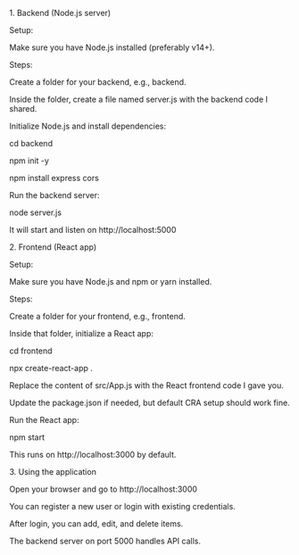 1\. Backend (Node.js server)

Setup:

Make sure you have Node.js installed (preferably v14+).



Steps:

Create a folder for your backend, e.g., backend.



Inside the folder, create a file named server.js with the backend code I shared.



Initialize Node.js and install dependencies:



cd backend

npm init -y

npm install express cors

Run the backend server:



node server.js

It will start and listen on http://localhost:5000



2\. Frontend (React app)

Setup:

Make sure you have Node.js and npm or yarn installed.



Steps:

Create a folder for your frontend, e.g., frontend.



Inside that folder, initialize a React app:



cd frontend

npx create-react-app .

Replace the content of src/App.js with the React frontend code I gave you.



Update the package.json if needed, but default CRA setup should work fine.



Run the React app:



npm start

This runs on http://localhost:3000 by default.



3\. Using the application

Open your browser and go to http://localhost:3000



You can register a new user or login with existing credentials.



After login, you can add, edit, and delete items.



The backend server on port 5000 handles API calls.

